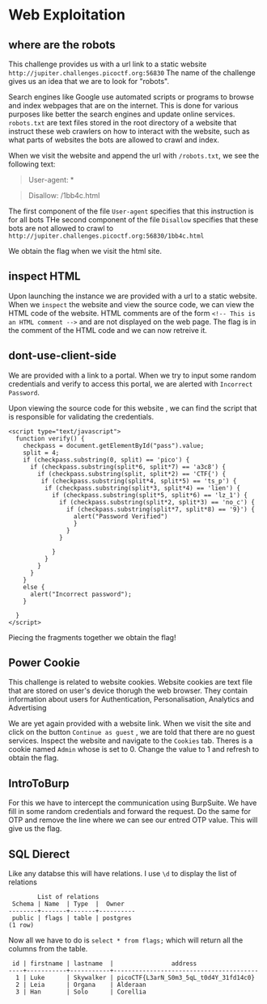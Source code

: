 # **Web Exploitation**

## **where are the robots**

This challenge provides us with a url link to a static website `http://jupiter.challenges.picoctf.org:56830`
The name of the challenge gives us an idea that we are to look for "robots". 

Search engines like Google use automated scripts or programs to browse and index webpages that are on the internet. This is done for various purposes like better the search engines and update online services. `robots.txt` are text files stored in the root directory of a website that instruct these web crawlers on how to interact with the website, such as what parts of websites the bots are allowed to crawl and index. 

When we visit the website and append the url with `/robots.txt`, we see the following text:
> User-agent: *

> Disallow: /1bb4c.html

The first component of the file `User-agent` specifies that this instruction is for all bots
THe second component of the file `Disallow` specifies that these bots are not allowed to crawl to  `http://jupiter.challenges.picoctf.org:56830/1bb4c.html`

We obtain the flag when we visit the html site.

## **inspect HTML**
Upon launching the instance we are provided with a url to a static website. When we `inspect` the website and view the source code, we can view the HTML code of the website.
HTML comments are of the form `<!-- This is an HTML comment -->` and are not displayed on the web page.
The flag is in the comment of the HTML code and we can now retreive it.

## **dont-use-client-side**
We are provided with a link to a portal. When we try to input some random credentials and verify to access this portal, we are alerted with `Incorrect Password`.

Upon viewing the source code for this website , we can find the script that is responsible for validating the credentials.
```
<script type="text/javascript">
  function verify() {
    checkpass = document.getElementById("pass").value;
    split = 4;
    if (checkpass.substring(0, split) == 'pico') {
      if (checkpass.substring(split*6, split*7) == 'a3c8') {
        if (checkpass.substring(split, split*2) == 'CTF{') {
         if (checkpass.substring(split*4, split*5) == 'ts_p') {
          if (checkpass.substring(split*3, split*4) == 'lien') {
            if (checkpass.substring(split*5, split*6) == 'lz_1') {
              if (checkpass.substring(split*2, split*3) == 'no_c') {
                if (checkpass.substring(split*7, split*8) == '9}') {
                  alert("Password Verified")
                  }
                }
              }
      
            }
          }
        }
      }
    }
    else {
      alert("Incorrect password");
    }
    
  }
</script>
```

Piecing the fragments together we obtain the flag!

## **Power Cookie**

This challenge is related to website cookies. Website cookies are text file that are stored on user's device thorugh the web browser. They contain information about users for Authentication, Personalisation, Analytics and Advertising

We are yet again provided with a website link. When we visit the site and click on the button `Continue as guest` , we are told that there are no guest services.
Inspect the website and navigate to the `Cookies` tab.
Theres is a cookie named `Admin` whose is set to 0. Change the value to 1 and refresh to obtain the flag.

## **IntroToBurp**
For this we have to intercept the communication using BurpSuite. We have fill in some random credentials and forward the request. Do the same for OTP and remove the line where we can see our entred OTP value. This will give us the flag.

## **SQL Dierect**

Like any databse this will have relations.
I use `\d` to display the list of relations
```
        List of relations
 Schema | Name  | Type  |  Owner   
--------+-------+-------+----------
 public | flags | table | postgres
(1 row)
```

Now all we have to do is `select * from flags;` which will return all the columns from the table.
```
 id | firstname | lastname  |                address                 
----+-----------+-----------+----------------------------------------
  1 | Luke      | Skywalker | picoCTF{L3arN_S0m3_5qL_t0d4Y_31fd14c0}
  2 | Leia      | Organa    | Alderaan
  3 | Han       | Solo      | Corellia
```

























